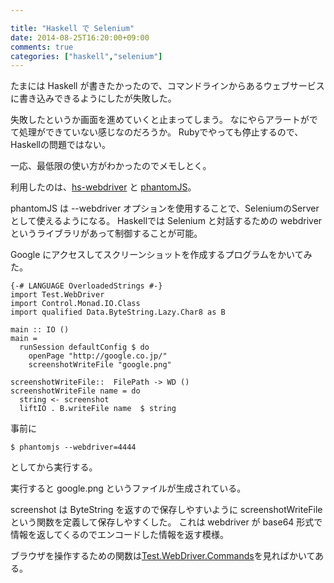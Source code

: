 ```yaml
---

title: "Haskell で Selenium"
date: 2014-08-25T16:20:00+09:00
comments: true
categories: ["haskell","selenium"]
---
```


たまには Haskell が書きたかったので、コマンドラインからあるウェブサービスに書き込みできるようにしたが失敗した。

失敗したというか画面を進めていくと止まってしまう。
なにやらアラートがでて処理ができていない感じなのだろうか。
Rubyでやっても停止するので、Haskellの問題ではない。

一応、最低限の使い方がわかったのでメモしとく。

利用したのは、[hs-webdriver](http://hackage.haskell.org/package/webdriver) と [phantomJS](http://phantomjs.org/)。

phantomJS は --webdriver オプションを使用することで、SeleniumのServerとして使えるようになる。
Haskellでは Selenium と対話するための webdriverというライブラリがあって制御することが可能。

Google にアクセスしてスクリーンショットを作成するプログラムをかいてみた。

```
{-# LANGUAGE OverloadedStrings #-}
import Test.WebDriver
import Control.Monad.IO.Class
import qualified Data.ByteString.Lazy.Char8 as B

main :: IO ()
main =
  runSession defaultConfig $ do
    openPage "http://google.co.jp/"
    screenshotWriteFile "google.png"

screenshotWriteFile::  FilePath -> WD ()
screenshotWriteFile name = do
  string <- screenshot
  liftIO . B.writeFile name  $ string
```

事前に

```
$ phantomjs --webdriver=4444
```

としてから実行する。

実行すると google.png というファイルが生成されている。

screenshot は ByteString を返すので保存しやすいように screenshotWriteFile という関数を定義して保存しやすくした。
これは webdriver が base64 形式で情報を返してくるのでエンコードした情報を返す模様。

ブラウザを操作するための関数は[Test.WebDriver.Commands](https://hackage.haskell.org/package/webdriver-0.6.0.1/docs/Test-WebDriver-Commands.html)を見ればかいてある。
